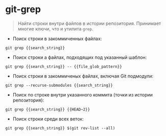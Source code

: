 # git-grep

> Найти строки внутри файлов в истории репозитория.
> Принимает многие ключи, что и утилита `grep`.

- Поиск строки в закоммиченных файлах:

`git grep {{search_string}}`

- Поиск строки а файлах, подходящих под указанный шаблон:

`git grep {{search_string}} -- {{file_glob_pattern}}`

- Поиск строки в закоммиченых файлах, включая Git подмодули:

`git grep --recurse-submodules {{search_string}}`

- Поиск по строке внутри указанного коммита (точки из истории репозитория):

`git grep {{search_string}} {{HEAD~2}}`

- Поиск строки среди всех веток:

`git grep {{search_string}} $(git rev-list --all)`
